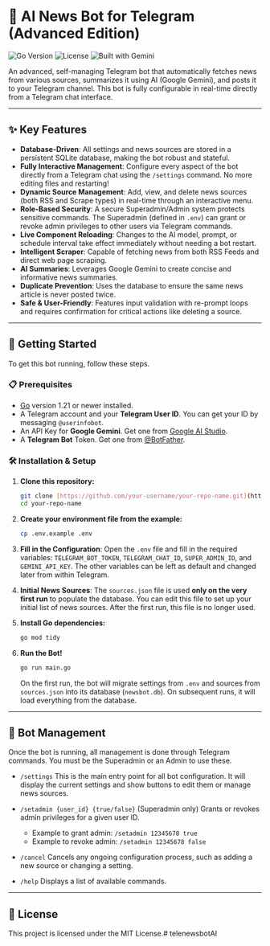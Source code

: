 # 🤖 AI News Bot for Telegram (Advanced Edition)

![Go Version](https://img.shields.io/badge/Go-1.21%2B-blue.svg)
![License](https://img.shields.io/badge/License-MIT-green.svg)
![Built with Gemini](https://img.shields.io/badge/Built%20with-Gemini%20AI-blueviolet)

An advanced, self-managing Telegram bot that automatically fetches news from various sources, summarizes it using AI (Google Gemini), and posts it to your Telegram channel. This bot is fully configurable in real-time directly from a Telegram chat interface.

---

## ✨ Key Features

-   **Database-Driven**: All settings and news sources are stored in a persistent SQLite database, making the bot robust and stateful.
-   **Fully Interactive Management**: Configure every aspect of the bot directly from a Telegram chat using the `/settings` command. No more editing files and restarting!
-   **Dynamic Source Management**: Add, view, and delete news sources (both RSS and Scrape types) in real-time through an interactive menu.
-   **Role-Based Security**: A secure Superadmin/Admin system protects sensitive commands. The Superadmin (defined in `.env`) can grant or revoke admin privileges to other users via Telegram commands.
-   **Live Component Reloading**: Changes to the AI model, prompt, or schedule interval take effect immediately without needing a bot restart.
-   **Intelligent Scraper**: Capable of fetching news from both RSS Feeds and direct web page scraping.
-   **AI Summaries**: Leverages Google Gemini to create concise and informative news summaries.
-   **Duplicate Prevention**: Uses the database to ensure the same news article is never posted twice.
-   **Safe & User-Friendly**: Features input validation with re-prompt loops and requires confirmation for critical actions like deleting a source.

---

## 🚀 Getting Started

To get this bot running, follow these steps.

### 📋 Prerequisites

-   [Go](https://go.dev/dl/) version 1.21 or newer installed.
-   A Telegram account and your **Telegram User ID**. You can get your ID by messaging `@userinfobot`.
-   An API Key for **Google Gemini**. Get one from [Google AI Studio](https://aistudio.google.com/).
-   A **Telegram Bot** Token. Get one from [@BotFather](https://t.me/BotFather).

### 🛠️ Installation & Setup

1.  **Clone this repository:**
    ```sh
    git clone [https://github.com/your-username/your-repo-name.git](https://github.com/your-username/your-repo-name.git)
    cd your-repo-name
    ```

2.  **Create your environment file from the example:**
    ```sh
    cp .env.example .env
    ```

3.  **Fill in the Configuration**: Open the `.env` file and fill in the required variables: `TELEGRAM_BOT_TOKEN`, `TELEGRAM_CHAT_ID`, `SUPER_ADMIN_ID`, and `GEMINI_API_KEY`. The other variables can be left as default and changed later from within Telegram.

4.  **Initial News Sources**: The `sources.json` file is used **only on the very first run** to populate the database. You can edit this file to set up your initial list of news sources. After the first run, this file is no longer used.

5.  **Install Go dependencies:**
    ```sh
    go mod tidy
    ```

6.  **Run the Bot!**
    ```sh
    go run main.go
    ```
    On the first run, the bot will migrate settings from `.env` and sources from `sources.json` into its database (`newsbot.db`). On subsequent runs, it will load everything from the database.

---

## 🤖 Bot Management

Once the bot is running, all management is done through Telegram commands. You must be the Superadmin or an Admin to use these.

-   `/settings`
    This is the main entry point for all bot configuration. It will display the current settings and show buttons to edit them or manage news sources.

-   `/setadmin {user_id} {true/false}`
    (Superadmin only) Grants or revokes admin privileges for a given user ID.
    -   Example to grant admin: `/setadmin 12345678 true`
    -   Example to revoke admin: `/setadmin 12345678 false`

-   `/cancel`
    Cancels any ongoing configuration process, such as adding a new source or changing a setting.

-   `/help`
    Displays a list of available commands.

---

## 📄 License

This project is licensed under the MIT License.# telenewsbotAI
